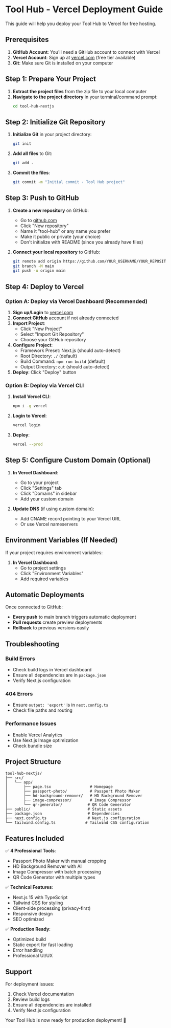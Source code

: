 # Tool Hub - Vercel Deployment Guide

This guide will help you deploy your Tool Hub to Vercel for free hosting.

## Prerequisites

1. **GitHub Account**: You'll need a GitHub account to connect with Vercel
2. **Vercel Account**: Sign up at [vercel.com](https://vercel.com) (free tier available)
3. **Git**: Make sure Git is installed on your computer

## Step 1: Prepare Your Project

1. **Extract the project files** from the zip file to your local computer
2. **Navigate to the project directory** in your terminal/command prompt:
   ```bash
   cd tool-hub-nextjs
   ```

## Step 2: Initialize Git Repository

1. **Initialize Git** in your project directory:
   ```bash
   git init
   ```

2. **Add all files** to Git:
   ```bash
   git add .
   ```

3. **Commit the files**:
   ```bash
   git commit -m "Initial commit - Tool Hub project"
   ```

## Step 3: Push to GitHub

1. **Create a new repository** on GitHub:
   - Go to [github.com](https://github.com)
   - Click "New repository"
   - Name it "tool-hub" or any name you prefer
   - Make it public or private (your choice)
   - Don't initialize with README (since you already have files)

2. **Connect your local repository** to GitHub:
   ```bash
   git remote add origin https://github.com/YOUR_USERNAME/YOUR_REPOSITORY_NAME.git
   git branch -M main
   git push -u origin main
   ```

## Step 4: Deploy to Vercel

### Option A: Deploy via Vercel Dashboard (Recommended)

1. **Sign up/Login** to [vercel.com](https://vercel.com)
2. **Connect GitHub** account if not already connected
3. **Import Project**:
   - Click "New Project"
   - Select "Import Git Repository"
   - Choose your GitHub repository
4. **Configure Project**:
   - Framework Preset: Next.js (should auto-detect)
   - Root Directory: `./` (default)
   - Build Command: `npm run build` (default)
   - Output Directory: `out` (should auto-detect)
5. **Deploy**: Click "Deploy" button

### Option B: Deploy via Vercel CLI

1. **Install Vercel CLI**:
   ```bash
   npm i -g vercel
   ```

2. **Login to Vercel**:
   ```bash
   vercel login
   ```

3. **Deploy**:
   ```bash
   vercel --prod
   ```

## Step 5: Configure Custom Domain (Optional)

1. **In Vercel Dashboard**:
   - Go to your project
   - Click "Settings" tab
   - Click "Domains" in sidebar
   - Add your custom domain

2. **Update DNS** (if using custom domain):
   - Add CNAME record pointing to your Vercel URL
   - Or use Vercel nameservers

## Environment Variables (If Needed)

If your project requires environment variables:

1. **In Vercel Dashboard**:
   - Go to project settings
   - Click "Environment Variables"
   - Add required variables

## Automatic Deployments

Once connected to GitHub:
- **Every push** to main branch triggers automatic deployment
- **Pull requests** create preview deployments
- **Rollback** to previous versions easily

## Troubleshooting

### Build Errors
- Check build logs in Vercel dashboard
- Ensure all dependencies are in `package.json`
- Verify Next.js configuration

### 404 Errors
- Ensure `output: 'export'` is in `next.config.ts`
- Check file paths and routing

### Performance Issues
- Enable Vercel Analytics
- Use Next.js Image optimization
- Check bundle size

## Project Structure

```
tool-hub-nextjs/
├── src/
│   └── app/
│       ├── page.tsx                 # Homepage
│       ├── passport-photo/          # Passport Photo Maker
│       ├── hd-background-remover/   # HD Background Remover
│       ├── image-compressor/        # Image Compressor
│       └── qr-generator/           # QR Code Generator
├── public/                         # Static assets
├── package.json                    # Dependencies
├── next.config.ts                  # Next.js configuration
└── tailwind.config.ts             # Tailwind CSS configuration
```

## Features Included

✅ **4 Professional Tools**:
- Passport Photo Maker with manual cropping
- HD Background Remover with AI
- Image Compressor with batch processing
- QR Code Generator with multiple types

✅ **Technical Features**:
- Next.js 15 with TypeScript
- Tailwind CSS for styling
- Client-side processing (privacy-first)
- Responsive design
- SEO optimized

✅ **Production Ready**:
- Optimized build
- Static export for fast loading
- Error handling
- Professional UI/UX

## Support

For deployment issues:
1. Check Vercel documentation
2. Review build logs
3. Ensure all dependencies are installed
4. Verify Next.js configuration

Your Tool Hub is now ready for production deployment! 🚀

